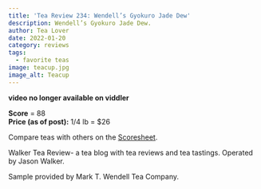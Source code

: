 ```yaml
---
title: 'Tea Review 234: Wendell’s Gyokuro Jade Dew'
description: Wendell’s Gyokuro Jade Dew.
author: Tea Lover
date: 2022-01-20
category: reviews
tags:
  - favorite teas
image: teacup.jpg
image_alt: Teacup
---
```


**video no longer available on viddler**

**Score** = 88  
**Price (as of post):** 1/4 lb = $26

Compare teas with others on the [Scoresheet](https://web.archive.org/web/20200919151245/http://walkerteareview.com//?page_id=6).

Walker Tea Review- a tea blog with tea reviews and tea tastings. Operated by Jason Walker.

Sample provided by Mark T. Wendell Tea Company.
